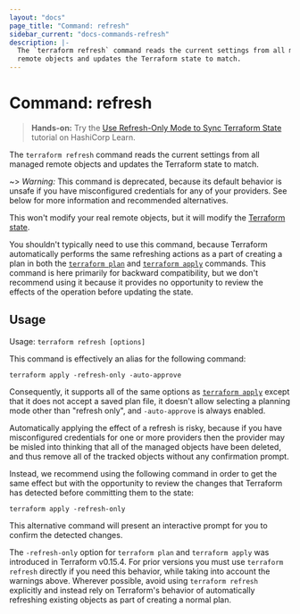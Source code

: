 ```yaml
---
layout: "docs"
page_title: "Command: refresh"
sidebar_current: "docs-commands-refresh"
description: |-
  The `terraform refresh` command reads the current settings from all managed
  remote objects and updates the Terraform state to match.
---
```


# Command: refresh

> **Hands-on:** Try the [Use Refresh-Only Mode to Sync Terraform State](https://learn.hashicorp.com/tutorials/terraform/refresh) tutorial on HashiCorp Learn.

The `terraform refresh` command reads the current settings from all managed
remote objects and updates the Terraform state to match.

~> _Warning:_ This command is deprecated, because its default behavior is
unsafe if you have misconfigured credentials for any of your providers.
See below for more information and recommended alternatives.

This won't modify your real remote objects, but it will modify the
[Terraform state](/docs/language/state/).

You shouldn't typically need to use this command, because Terraform
automatically performs the same refreshing actions as a part of creating
a plan in both the
[`terraform plan`](./plan.html)
and
[`terraform apply`](./apply.html)
commands. This command is here primarily for backward compatibility, but
we don't recommend using it because it provides no opportunity to review
the effects of the operation before updating the state.

## Usage

Usage: `terraform refresh [options]`

This command is effectively an alias for the following command:

```
terraform apply -refresh-only -auto-approve
```

Consequently, it supports all of the same options as
[`terraform apply`](./apply.html) except that it does not accept a saved
plan file, it doesn't allow selecting a planning mode other than "refresh only",
and `-auto-approve` is always enabled.

Automatically applying the effect of a refresh is risky, because if you have
misconfigured credentials for one or more providers then the provider may
be misled into thinking that all of the managed objects have been deleted,
and thus remove all of the tracked objects without any confirmation prompt.

Instead, we recommend using the following command in order to get the same
effect but with the opportunity to review the changes that Terraform has
detected before committing them to the state:

```
terraform apply -refresh-only
```

This alternative command will present an interactive prompt for you to confirm
the detected changes.

The `-refresh-only` option for `terraform plan` and `terraform apply` was
introduced in Terraform v0.15.4. For prior versions you must use
`terraform refresh` directly if you need this behavior, while taking into
account the warnings above. Wherever possible, avoid using `terraform refresh`
explicitly and instead rely on Terraform's behavior of automatically refreshing
existing objects as part of creating a normal plan.
